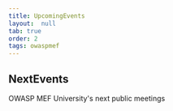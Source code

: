 ```yaml
---
title: UpcomingEvents
layout:  null
tab: true
order: 2
tags: owaspmef
---
```


## NextEvents

OWASP MEF University's next public meetings
